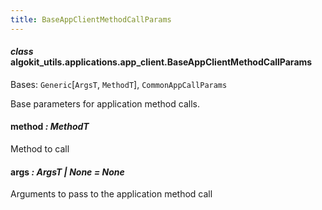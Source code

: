 ```yaml
---
title: BaseAppClientMethodCallParams
---
```

#### *class* algokit_utils.applications.app_client.BaseAppClientMethodCallParams

Bases: `Generic`[`ArgsT`, `MethodT`], `CommonAppCallParams`

Base parameters for application method calls.

#### method *: MethodT*

Method to call

#### args *: ArgsT | None* *= None*

Arguments to pass to the application method call